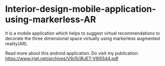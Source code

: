 # Interior-design-mobile-application-using-markerless-AR
It is a mobile application which helps to suggest virtual recommendations to decorate the three dimensional space virtually using markerless augmented reality(AR).

Read more about this android application: Do visit my publication: https://www.irjet.net/archives/V9/i5/IRJET-V9I5544.pdf
